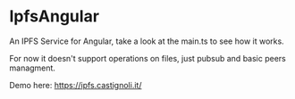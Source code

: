# IpfsAngular

An IPFS Service for Angular, take a look at the main.ts to see how it works.

For now it doesn't support operations on files, just pubsub and basic peers managment.

Demo here: https://ipfs.castignoli.it/
